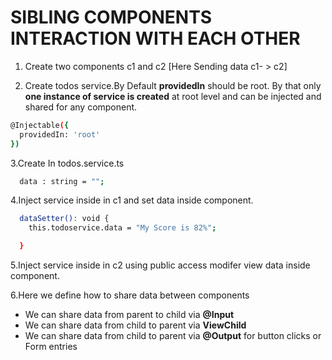 
# SIBLING COMPONENTS INTERACTION WITH EACH OTHER


1. Create two components c1 and c2 [Here Sending data  c1- > c2]


2. Create todos service.By Default **providedIn** should be root. By that only **one instance of service is created** at root level and can be injected and shared for any component.
```bash
@Injectable({
  providedIn: 'root'
})
```

3.Create In todos.service.ts
```bash
  data : string = "";
```

4.Inject service inside in c1 and set data inside component.
```bash
  dataSetter(): void {
    this.todoservice.data = "My Score is 82%";

  }
  ```

5.Inject service inside in c2 using public access modifer view data inside component.


6.Here we define how to share data between components 
 - We can share data from parent to child via **@Input**
 - We can share data from child to parent via **ViewChild**
 - We can share data from child to parent via **@Output** for button clicks or Form entries

